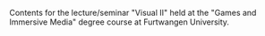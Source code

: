 Contents for the lecture/seminar "Visual II" held at the "Games and Immersive Media" degree course at Furtwangen University.

